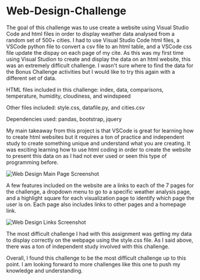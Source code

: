 # Web-Design-Challenge

The goal of this challenge was to use create a website using Visual Studio Code and html files in order to display weather data analysed from a random set of 500+ cities. I had to use Visual Studio Code html files, a VSCode python file to convert a csv file to an html table, and a VSCode css file update the dispay on each page of my cite. As this was my first time using Visual Studion to create and display the data on an html website, this was an extremely difficult challenge. I wasn't sure where to find the data for the Bonus Challenge activities but I would like to try this again with a different set of data.

HTML files included in this challenge: index, data, comparisons, temperature, humidity, cloudiness, and windspeed

Other files included: style.css, datafile.py, and cities.csv

Dependencies used: pandas, bootstrap, jquery

My main takeaway from this project is that VSCode is great for learning how to create html websites but it requires a ton of practice and independent study to create something unique and understand what you are creating. It was exciting learning how to use html coding in order to create the website to present this data on as I had not ever used or seen this type of programming before.

![Web Design Main Page Screenshot](https://user-images.githubusercontent.com/69220393/121954543-1d57be00-cd1c-11eb-90db-ba9f86805823.png)

A few features included on the website are a links to each of the 7 pages for the challenge, a dropdown menu to go to a specific weather analysis page, and a highlight square for each visualization page to identify which page the user is on. Each page also includes links to other pages and a homepage link. 

![Web Design Links Screenshot](https://user-images.githubusercontent.com/69220393/121954562-25176280-cd1c-11eb-9777-82b1700e368c.png)

The most difficult challenge I had with this assignment was getting my data to display correctly on the webpage using the style.css file. As I said above, there was a ton of independent study involved with this challenge.

Overall, I found this challenge to be the most difficult challenge up to this point. I am looking forward to more challenges like this one to push my knowledge and understanding.
